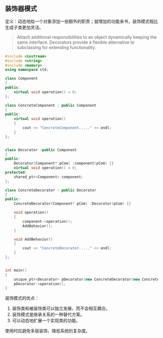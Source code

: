 ## 装饰器模式

定义：动态地给一个对象添加一些额外的职责；就增加的功能来书，装饰模式相比生成子类更加灵活。

> Attach additional responsibilities to an object dynamically keeping the same interface. Decorators provide a flexible alternative to subclassing for extending functionality.



```c++
#include <iostream>
#include <string>
#include <memory>
using namespace std;

class Component
{
public:
	virtual void operation() = 0;
};

class ConcreteComponent : public Component
{
public:
	virtual void operation()
	{
		cout << "ConcreteComponent....." << endl;
	}
};


class Decorator :public Component
{
public:
	Decorator(Component* pCom) :component(pCom) {}
	virtual void operation() = 0;
protected:
	shared_ptr<Component> component;
};

class ConcreteDecorator : public Decorator
{
public:
	ConcreteDecorator(Component* pCom) :Decorator(pCom) {}

	void operation()
	{
		component->operation();
		AddBehavior();
	}

	void AddBehavior()
	{
		cout << "ConcreteDecorator....." << endl;
	}
};


int main()
{
	unique_ptr<Decorator> pDecorator(new ConcreteDecorator(new ConcreteComponent()));
	pDecorator->operation();
}
```

装饰模式的优点：

1. 装饰类和被装饰类可以独立发展，而不会相互耦合。
2. 装饰模式是继承关系的一种替代方案。
3. 可以动态地扩展一个实现类的功能。

使用时应避免多层装饰，降低系统的复杂度。